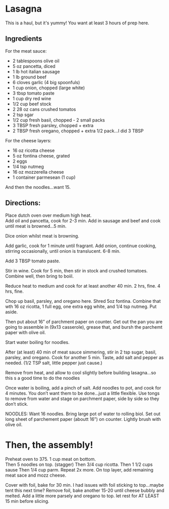 # Lasagna
This is a haul, but it's yummy!  You want at least 3 hours of prep here.

## Ingredients

For the meat sauce:

* 2 tablespoons olive oil
* 5 oz pancetta, diced
* 1 lb hot italian sausage
* 1 lb ground beef
* 6 cloves garlic (4 big spoonfuls)
* 1 cup onion, chopped (large white)
* 3 tbsp tomato paste
* 1 cup dry red wine
* 1/2 cup beef stock
* 2 28 oz cans crushed tomatos
* 2 tsp sgar
* 1/2 cup fresh basil, chopped  - 2 small packs
* 3 TBSP fresh parsley, chopped  + extra  
* 2 TBSP fresh oregano, chopped + extra  1/2 pack…I did 3 TBSP

For the cheese layers:
* 16 oz ricotta cheese
* 5 oz fontina cheese, grated
* 2 eggs
* 1/4 tsp nutmeg
* 16 oz mozzerella cheese
* 1 container parmesean (1 cup)

And then the noodles...want 15.

## Directions:

Place dutch oven over medium high heat.  
Add oil and pancetta, cook for 2-3 min.
Add in sausage and beef and cook until meat is browned…5 min.

Dice onion whilst meat is browning.

Add garlic, cook for 1 minute until fragrant.
Add onion, continue cooking, stirring occasionally, until onion is translucent.  6-8 min.


Add 3 TBSP tomato paste.

Stir in wine.  Cook for 5 min, then stir in stock and crushed tomatoes.  Combine well, then bring to boiil.

Reduce heat to medium and cook for at least another 40 min.  2 hrs, fine.  4 hrs, fine.

Chop up basil, parsley, and oregano here.
Shred 5oz fontina.
Combine that wth 16 oz ricotta, 1 full egg, one extra egg white, and 1/4 tsp nutmeg.
Put aside.

Then put about 16” of  parchment paper on counter. 
Get out the pan you are going to assemble in (9x13 casserole), grease that, and bursh the parchemt paper with olive oil.  

Start water boiling for noodles.

After (at least) 40 min of meat sauce simmering, stir in 2 tsp sugar, basil, parsley, and oregano.  Cook for another 5 min.  Taste, add salt and pepper as needed.  (1/2 TSP salt, little pepper just cause.)

Remove from heat, and allow to cool slightly before building lasagna…so this s a good time to do the noodles

Once water is boiling, add a pinch of salt.  Add noodles to pot, and cook for 4 minutes.  You don’t want them to be done…just a little flexible.
Use tongs to remove from water and stage on parchment paper, side by side so they don’t stick.

NOODLES:
Want 16 noodles.
Bring large pot of water to rolling biol.  Set out long sheet of parchement paper (aboutt 16”) on counter.  Lightly brush with olive oil.

Then, the assembly!
===
Preheat oven to 375.
1 cup meat on bottom.  
Then 5 noodles on top. (stagger)
Then 3/4 cup ricotta.
Then 1 1/2 cups sause
Then 1/4 cup parm.
Repeat 2x more.
On top layer, add remaining meat sace and mozz cheese. 

Cover with foil, bake for 30 min.  I had issues with foil sticking to top…maybe tent this next time?
Remove foil, bake another 15-20 until cheese bubbly and melted.
Add a little more parsely and oregano to top.
let rest for AT LEAST 15 min before slicing.
